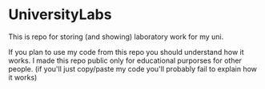 # UniversityLabs
This is repo for storing (and showing) laboratory work for my uni.

If you plan to use my code from this repo you should understand how it works.
I made this repo public only for educational purporses for other people. 
(if you'll just copy/paste my code you'll probably fail to explain how it works)
